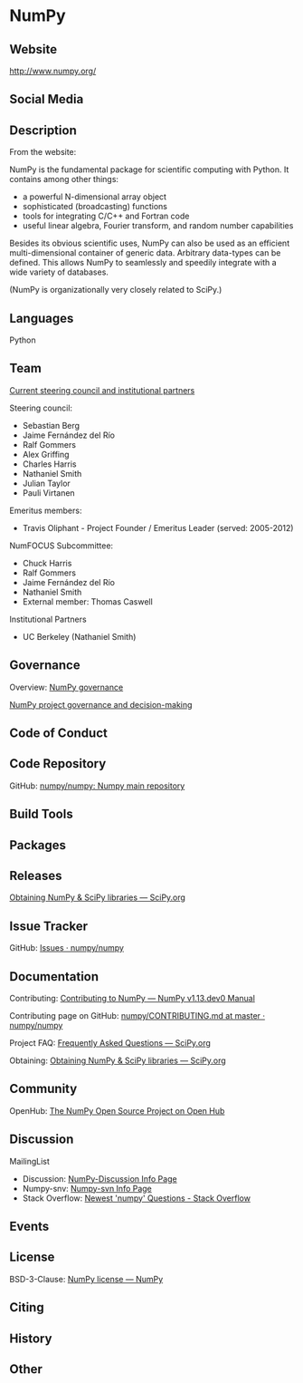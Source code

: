 # NumPy

## Website

<http://www.numpy.org/>

## Social Media



## Description

From the website:

NumPy is the fundamental package for scientific computing with Python. It contains among other things:


- a powerful N-dimensional array object
- sophisticated (broadcasting) functions
- tools for integrating C/C++ and Fortran code
- useful linear algebra, Fourier transform, and random number capabilities


Besides its obvious scientific uses, NumPy can also be used as an efficient multi-dimensional container of generic data. Arbitrary data-types can be defined. This allows NumPy to seamlessly and speedily integrate with a wide variety of databases.

(NumPy is organizationally very closely related to SciPy.)

## Languages

Python

## Team

[Current steering council and institutional partners](https://docs.scipy.org/doc/numpy-dev/dev/governance/people.html)

Steering council:

- Sebastian Berg
- Jaime Fernández del Río
- Ralf Gommers
- Alex Griffing
- Charles Harris
- Nathaniel Smith
- Julian Taylor
- Pauli Virtanen

Emeritus members:

- Travis Oliphant - Project Founder / Emeritus Leader (served: 2005-2012)

NumFOCUS Subcommittee:

- Chuck Harris
- Ralf Gommers
- Jaime Fernández del Río
- Nathaniel Smith
- External member: Thomas Caswell

Institutional Partners

- UC Berkeley (Nathaniel Smith)

## Governance


Overview: [NumPy governance](https://docs.scipy.org/doc/numpy-dev/dev/governance/index.html)


[NumPy project governance and decision-making](https://docs.scipy.org/doc/numpy-dev/dev/governance/governance.html)




## Code of Conduct



## Code Repository


GitHub: [numpy/numpy: Numpy main repository](https://github.com/numpy/numpy)


## Build Tools



## Packages



## Releases


[Obtaining NumPy & SciPy libraries — SciPy.org](http://www.scipy.org/scipylib/download.html)


## Issue Tracker


GitHub: [Issues · numpy/numpy](https://github.com/numpy/numpy/issues)


## Documentation


Contributing: [Contributing to NumPy — NumPy v1.13.dev0 Manual](https://docs.scipy.org/doc/numpy-dev/dev/index.html)

Contributing page on GitHub: [numpy/CONTRIBUTING.md at master · numpy/numpy](https://github.com/numpy/numpy/blob/master/CONTRIBUTING.md)


Project FAQ: [Frequently Asked Questions — SciPy.org](http://www.scipy.org/scipylib/faq.html)


Obtaining: [Obtaining NumPy & SciPy libraries — SciPy.org](http://www.scipy.org/scipylib/download.html)


## Community


OpenHub: [The NumPy Open Source Project on Open Hub](https://www.openhub.net/p/numpy)



## Discussion


MailingList

- Discussion: [NumPy-Discussion Info Page](https://mail.scipy.org/mailman/listinfo/numpy-discussion)
- Numpy-snv: [Numpy-svn Info Page](https://mail.scipy.org/mailman/listinfo/numpy-svn)
- Stack Overflow: [Newest 'numpy' Questions - Stack Overflow](http://stackoverflow.com/questions/tagged/numpy)

## Events



## License

BSD-3-Clause: [NumPy license — NumPy](http://www.numpy.org/license.html#license)

## Citing



## History



## Other

